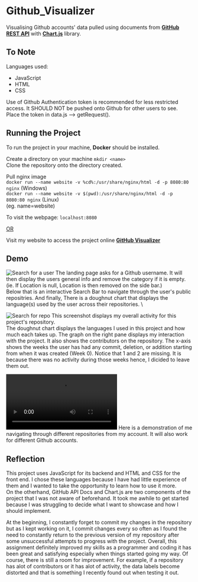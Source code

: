 # Github_Visualizer

Visualising Github accounts' data pulled using documents from **[GitHub REST API](https://docs.github.com/en/rest)** with **[Chart.js](https://www.chartjs.org/)** library.

## To Note

Languages used:
* JavaScript
* HTML
* CSS

Use of Github Authentication token is recommended for less restricted access. It SHOULD NOT be pushed onto Github for other users to see. 
Place the token in data.js --> getRequest().  

## Running the Project

To run the project in your machine,  **Docker** should be installed. 

Create a directory on your machine
```mkdir <name>```\
Clone the repository onto the directory created.

Pull nginx image \
```docker run --name website -v %cd%:/usr/share/nginx/html -d -p 8080:80 nginx``` (Windows)\
```docker run --name website -v $(pwd):/usr/share/nginx/html -d -p 8080:80 nginx``` (Linux)\
(eg. name=website)

To visit the webpage: ```localhost:8080```

<ins>OR</ins>

Visit my website to access the project online
**[GitHub Visualizer](https://nadineel.github.io/github-visualiser.html)**

## Demo

![Search for a user](demo/initial_output.png)
The landing page asks for a Github username. It will then display the users general info and remove the category if it is empty. (ie. If Location is null, Location is then removed on the side bar.) \
Below that is an interactive Search Bar to navigate through the user's public repositries. And finally, There is a doughnut chart that displays the language(s) used by the user across their repositories. \

![Search for repo](demo/search_repo.png)
This screenshot displays my overall activity for this project's repository. \
The doughnut chart displays the languages I used in this project and how much each takes up. The graph on the right pane displays my interaction with the project. It also shows the contributors on the repository. The x-axis shows the weeks the user has had any commit, deletion, or addition starting from when it was created (Week 0). Notice that 1 and 2 are missing. It is because there was no activity during those weeks hence, I dicided to leave them out.

![Search for a repository](demo/repo_data_collection.mp4)
Here is a demonstration of me navigating through different repositories from my account. It will also work for different Github accounts. 


## Reflection

This project uses JavaScript for its backend and HTML and CSS for the front end. I chose these languages because I have had little experience of them and I wanted to take the opportunity to learn how to use it more. \
On the otherhand, GitHub API Docs and Chart.js are two components of the project that I was not aware of beforehand. It took me awhile to get started because I was struggling to decide what I want to showcase and how I should implement.

At the beginning, I constantly forget to commit my changes in the repository but as I kept working on it, I commit changes every so often as I found the need to constantly return to the previous version of my repository after some unsuccessful attempts to progress with the project. Overall, this assignment definitely improved my skills as a programmer and coding it has been great and satisfying especially when things started going my way. Of course, there is still a room for improvement. For example, if a repository has alot of contributors or it has alot of activity, the data labels become distorted and that is something I recently found out when testing it out. 


